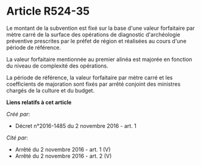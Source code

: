 # Article R524-35

Le montant de la subvention est fixé sur la base d'une valeur forfaitaire par mètre carré de la surface des opérations de
diagnostic d'archéologie préventive prescrites par le préfet de région et réalisées au cours d'une période de référence.

La valeur forfaitaire mentionnée au premier alinéa est majorée en fonction du niveau de complexité des opérations.

La période de référence, la valeur forfaitaire par mètre carré et les coefficients de majoration sont fixés par arrêté
conjoint des ministres chargés de la culture et du budget.

**Liens relatifs à cet article**

_Créé par_:

  - Décret n°2016-1485 du 2 novembre 2016 - art. 1

_Cité par_:

  - Arrêté du 2 novembre 2016 - art. 1 (V)
  - Arrêté du 2 novembre 2016 - art. 2 (V)
